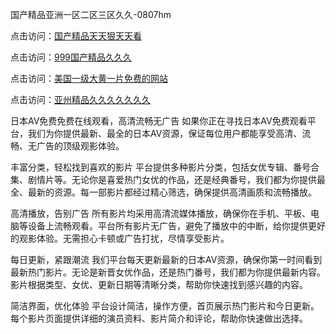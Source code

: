 国产精品亚洲一区二区三区久久-0807hm

点击访问：<a href="https://gda-c7m.pages.dev/">国产精品天天狠天天看</a>

点击访问：<a href="https://vassv.pages.dev/">999国产精品久久久</a>

点击访问：<a href="https://heiliaoxqkkct.pages.dev">美国一级大黄一片免费的网站</a>

点击访问：<a href="https://gfd-5xg.pages.dev/">亚州精品久久久久久久久</a>


日本AV免费免费在线观看，高清流畅无广告
如果你正在寻找日本AV免费观看平台，我们为你提供最新、最全的日本AV资源，保证每位用户都能享受高清、流畅、无广告的顶级观影体验。

丰富分类，轻松找到喜欢的影片
平台提供多种影片分类，包括女优专辑、番号合集、剧情片等。无论你是喜爱热门女优的作品，还是经典番号，我们都为你提供最全、最新的资源。每一部影片都经过精心筛选，确保提供高清画质和流畅播放。

高清播放，告别广告
所有影片均采用高清流媒体播放，确保你在手机、平板、电脑等设备上流畅观看。平台所有影片无广告，避免了播放中的中断，给你提供更好的观影体验。无需担心卡顿或广告打扰，尽情享受影片。

每日更新，紧跟潮流
我们平台每天更新最新的日本AV资源，确保你第一时间看到最新热门影片。无论是新晋女优作品，还是热门番号，我们都为你提供最新内容。影片根据类型、女优、更新日期等清晰分类，帮助你快速找到感兴趣的内容。

简洁界面，优化体验
平台设计简洁，操作方便，首页展示热门影片和今日更新。每个影片页面提供详细的演员资料、影片简介和评论，帮助你快速做出选择。






<span style="display:none;">[Canonical link](）</span>
